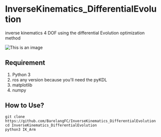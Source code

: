 # InverseKinematics_DifferentialEvolution
inverse kinematics 4 DOF using the differential Evolution optimization method 

![This is an image](https://github.com/BarelangFC/InverseKinematics_DifferentialEvolution/blob/main/Figure_1.png)

## Requirement
1. Python 3
2. ros any version because you'll need the pyKDL
3. matplotlib
4. numpy

## How to Use?
```
git clone https://github.com/BarelangFC/InverseKinematics_DifferentialEvolution
cd InverseKinematics_DifferentialEvolution
python3 IK_Arm
```
